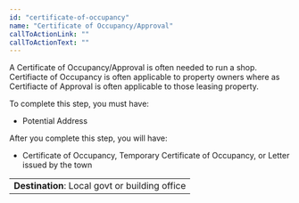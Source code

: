 ```yaml
---
id: "certificate-of-occupancy"
name: "Certificate of Occupancy/Approval"
callToActionLink: ""
callToActionText: ""
---
```


A Certificate of Occupancy/Approval is often needed to run a shop. Certifiacte of Occupancy is often applicable to property owners where as Certifiacte of Approval is often applicable to those leasing property.
      
To complete this step, you must have:
- Potential Address

After you complete this step, you will have:
- Certificate of Occupancy, Temporary Certificate of Occupancy, or Letter issued by the town

||
|---|
| **Destination**: Local govt or building office |